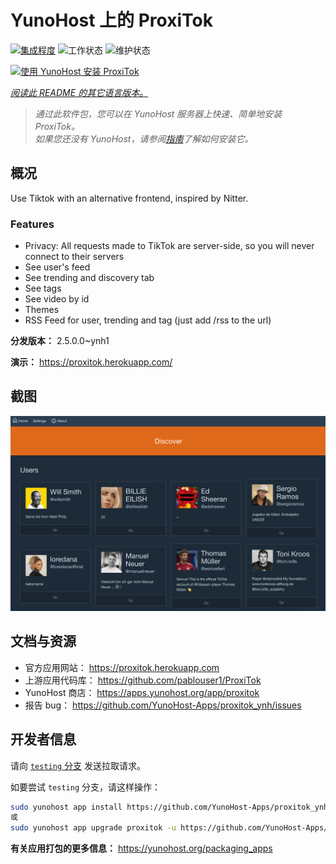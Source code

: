 <!--
注意：此 README 由 <https://github.com/YunoHost/apps/tree/master/tools/readme_generator> 自动生成
请勿手动编辑。
-->

# YunoHost 上的 ProxiTok

[![集成程度](https://dash.yunohost.org/integration/proxitok.svg)](https://ci-apps.yunohost.org/ci/apps/proxitok/) ![工作状态](https://ci-apps.yunohost.org/ci/badges/proxitok.status.svg) ![维护状态](https://ci-apps.yunohost.org/ci/badges/proxitok.maintain.svg)

[![使用 YunoHost 安装 ProxiTok](https://install-app.yunohost.org/install-with-yunohost.svg)](https://install-app.yunohost.org/?app=proxitok)

*[阅读此 README 的其它语言版本。](./ALL_README.md)*

> *通过此软件包，您可以在 YunoHost 服务器上快速、简单地安装 ProxiTok。*  
> *如果您还没有 YunoHost，请参阅[指南](https://yunohost.org/install)了解如何安装它。*

## 概况

Use Tiktok with an alternative frontend, inspired by Nitter.

### Features

- Privacy: All requests made to TikTok are server-side, so you will never connect to their servers
- See user's feed
- See trending and discovery tab
- See tags
- See video by id
- Themes
- RSS Feed for user, trending and tag (just add /rss to the url)


**分发版本：** 2.5.0.0~ynh1

**演示：** <https://proxitok.herokuapp.com/>

## 截图

![ProxiTok 的截图](./doc/screenshots/screenshot.png)

## 文档与资源

- 官方应用网站： <https://proxitok.herokuapp.com>
- 上游应用代码库： <https://github.com/pablouser1/ProxiTok>
- YunoHost 商店： <https://apps.yunohost.org/app/proxitok>
- 报告 bug： <https://github.com/YunoHost-Apps/proxitok_ynh/issues>

## 开发者信息

请向 [`testing` 分支](https://github.com/YunoHost-Apps/proxitok_ynh/tree/testing) 发送拉取请求。

如要尝试 `testing` 分支，请这样操作：

```bash
sudo yunohost app install https://github.com/YunoHost-Apps/proxitok_ynh/tree/testing --debug
或
sudo yunohost app upgrade proxitok -u https://github.com/YunoHost-Apps/proxitok_ynh/tree/testing --debug
```

**有关应用打包的更多信息：** <https://yunohost.org/packaging_apps>
